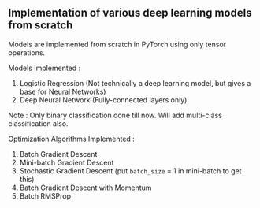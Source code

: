 ## Implementation of various deep learning models from scratch
Models are implemented from scratch in PyTorch using only tensor operations.

Models Implemented : 
1. Logistic Regression (Not technically a deep learning model, but gives a base for Neural Networks)
2. Deep Neural Network (Fully-connected layers only)

Note : Only binary classification done till now. Will add multi-class classification also.

Optimization Algorithms Implemented : 
1. Batch Gradient Descent
2. Mini-batch Gradient Descent
3. Stochastic Gradient Descent (put `batch_size` = 1 in mini-batch to get this)
4. Batch Gradient Descent with Momentum
5. Batch RMSProp
